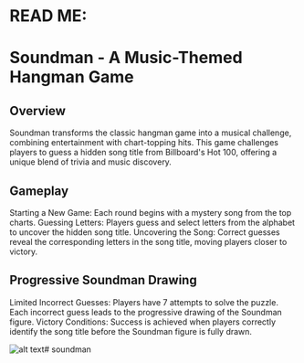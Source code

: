# READ ME:
# Soundman - A Music-Themed Hangman Game
## Overview
Soundman transforms the classic hangman game into a musical challenge, combining entertainment with chart-topping hits.
This game challenges players to guess a hidden song title from Billboard's Hot 100, offering a unique blend of trivia and music discovery.
## Gameplay
Starting a New Game: Each round begins with a mystery song from the top charts.
Guessing Letters: Players guess and select letters from the alphabet to uncover the hidden song title.
Uncovering the Song: Correct guesses reveal the corresponding letters in the song title, moving players closer to victory.
## Progressive Soundman Drawing
Limited Incorrect Guesses: Players have 7 attempts to solve the puzzle.
Each incorrect guess leads to the progressive drawing of the Soundman figure.
Victory Conditions: Success is achieved when players correctly identify the song title before the Soundman figure is fully drawn.

![alt text](image.png)# soundman
